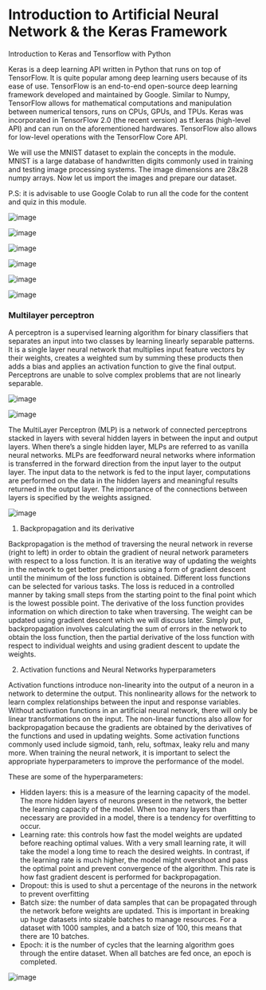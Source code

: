 
# Introduction to Artificial Neural Network & the Keras Framework
Introduction to Keras and Tensorflow with Python

Keras is a deep learning API written in Python that runs on top of TensorFlow. It is quite popular among deep learning users because of its ease of use. TensorFlow is an end-to-end open-source deep learning framework developed and maintained by Google. Similar to Numpy, TensorFlow allows for mathematical computations and manipulation between numerical tensors, runs on CPUs, GPUs, and TPUs. Keras was incorporated in TensorFlow 2.0 (the recent version) as tf.keras (high-level API) and can run on the aforementioned hardwares. TensorFlow also allows for low-level operations with the TensorFlow Core API. 

We will use the MNIST dataset to explain the concepts in the module. MNIST is a large database of handwritten digits commonly used in training and testing image processing systems. The image dimensions are 28x28 numpy arrays. Now let us import the images and prepare our dataset.

P.S: it is advisable to use Google Colab to run all the code for the content and quiz in this module.

![image](https://user-images.githubusercontent.com/93423367/210616217-bcbcb381-5e53-45ea-b00b-8f999848ec52.png)


![image](https://user-images.githubusercontent.com/93423367/210616254-0835a922-e3a6-4fa1-a0e2-9ecffd44bab8.png)


![image](https://user-images.githubusercontent.com/93423367/210616284-4396bded-1e12-4aad-b188-b674e6d7b411.png)


![image](https://user-images.githubusercontent.com/93423367/210616313-e9c919b2-affd-4581-9f47-5409c4c247ae.png)

![image](https://user-images.githubusercontent.com/93423367/210616334-db25a0ab-8257-454f-be99-964234b5b9e5.png)

![image](https://user-images.githubusercontent.com/93423367/210616385-a5ef832a-0126-4877-b639-9dc7963703fe.png)

### Multilayer perceptron

A perceptron is a supervised learning algorithm for binary classifiers that separates an input into two classes by learning linearly separable patterns. It is a single layer neural network that multiplies input feature vectors by their weights, creates a weighted sum by summing these products then adds a bias and applies an activation function to give the final output. Perceptrons are unable to solve complex problems that are not linearly separable.

![image](https://user-images.githubusercontent.com/93423367/210616502-e00b53e1-b2cb-4dc0-89e9-41c9a96fc75b.png)


![image](https://user-images.githubusercontent.com/93423367/210616515-65c16017-ce60-4200-95b6-a3b6851eb833.png)


The MultiLayer Perceptron (MLP) is a network of connected perceptrons stacked in layers with several hidden layers in between the input and output layers. When there’s a single hidden layer, MLPs are referred to as vanilla neural networks. MLPs are feedforward neural networks where information is transferred in the forward direction from the input layer to the output layer. The input data to the network is fed to the input layer, computations are performed on the data in the hidden layers and meaningful results returned in the output layer. The importance of the connections between layers is specified by the weights assigned.

![image](https://user-images.githubusercontent.com/93423367/210616575-5904685f-63d5-4019-811a-82cb11b1f8e8.png)

1. Backpropagation and its derivative

Backpropagation is the method of traversing the neural network in reverse (right to left) in order to obtain the gradient of neural network parameters with respect to a loss function. It is an iterative way of updating the weights in the network to get better predictions using a form of gradient descent until the minimum of the loss function is obtained. Different loss functions can be selected for various tasks. The loss is reduced in a controlled manner by taking small steps from the starting point to the final point which is the lowest possible point. The derivative of the loss function provides information on which direction to take when traversing. The weight can be updated using gradient descent which we will discuss later. Simply put, backpropagation involves calculating the sum of errors in the network to obtain the loss function, then the partial derivative of the loss function with respect to individual weights and using gradient descent to update the weights.

2. Activation functions and Neural Networks hyperparameters

Activation functions introduce non-linearity into the output of a neuron in a network to determine the output. This nonlinearity allows for the network to learn complex relationships between the input and response variables. Without activation functions in an artificial neural network, there will only be linear transformations on the input. The non-linear functions also allow for backpropagation because the gradients are obtained by the derivatives of the functions and used in updating weights. Some activation functions commonly used include sigmoid, tanh, relu, softmax, leaky relu and many more. When training the neural network, it is important to select the appropriate hyperparameters to improve the performance of the model.

These are some of the hyperparameters:

- Hidden layers: this is a measure of the learning capacity of the model. The more hidden layers of neurons present in the network, the better the learning capacity of the model. When too many layers than necessary are provided in a model, there is a tendency for overfitting to occur.
- Learning rate: this controls how fast the model weights are updated before reaching optimal values. With a very small learning rate, it will take the model a long time to reach the desired weights. In contrast, if the learning rate is much higher, the model might overshoot and pass the optimal point and prevent convergence of the algorithm. This rate is how fast gradient descent is performed for backpropagation.
- Dropout: this is used to shut a percentage of the neurons in the network to prevent overfitting
- Batch size: the number of data samples that can be propagated through the network before weights are updated. This is important in breaking up huge datasets into sizable batches to manage resources. For a dataset with 1000 samples, and a batch size of 100, this means that there are 10 batches.
- Epoch: it is the number of cycles that the learning algorithm goes through the entire dataset. When all batches are fed once, an epoch is completed.

![image](https://user-images.githubusercontent.com/93423367/210616735-1e341f2c-c0e2-4df0-b56b-053d4a4a1a7d.png)
